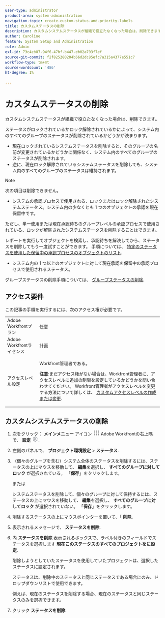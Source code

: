 ```yaml
---
user-type: administrator
product-area: system-administration
navigation-topic: create-custom-status-and-priority-labels
title: カスタムステータスの削除
description: カスタムシステムステータスが組織で役立たなくなった場合は、削除できます。
author: Caroline
feature: System Setup and Administration
role: Admin
exl-id: 73c4eb87-94f6-47bf-b447-eb02a703f7ef
source-git-commit: f2f825280204b56d2dc85efc7a315a4377e551c7
workflow-type: tm+mt
source-wordcount: '486'
ht-degree: 1%

---
```


# カスタムステータスの削除

カスタムシステムステータスが組織で役立たなくなった場合は、削除できます。

ステータスがロックされているかロック解除されているかによって、システム内のすべてのグループのステータスが削除されているかどうかが決まります。

* 現在ロックされているシステムステータスを削除すると、そのグループの名前が変更されているかどうかに関係なく、システム内のすべてのグループのステータスが削除されます。
* 逆に、現在ロック解除されているシステムステータスを削除しても、システム内のすべてのグループのステータスは維持されます。


>[!NOTE]
>
>次の項目は削除できません。
>
>* システムの承認プロセスで使用される、ロックまたはロック解除されたシステムステータス。システム内の少なくとも 1 つのオブジェクトの承認を現在保留中です。
>
>  ただし、単一使用または現在承認待ちのグループレベルの承認プロセスで使用されている、ロックが解除されたシステムステータスを削除することはできます。
>
>  レポートを実行してオブジェクトを検索し、承認待ちを解決してから、ステータスを削除してもう一度試すことができます。 手順については、 [特定のステータスを使用した保留中の承認プロセスのオブジェクトのリスト](../../../administration-and-setup/customize-workfront/creating-custom-status-and-priority-labels/list-objects-pending-approval-certain-status.md).
>
>* システム内の 1 つ以上のオブジェクトに対して現在承認を保留中の承認プロセスで使用されるステータス。


グループステータスの削除手順については、 [グループステータスの削除](../../../administration-and-setup/manage-groups/manage-group-statuses/delete-a-group-status.md).

## アクセス要件

この記事の手順を実行するには、次のアクセス権が必要です。

<table style="table-layout:auto"> 
 <col> 
 <col> 
 <tbody> 
  <tr> 
   <td role="rowheader">Adobe Workfrontプラン</td> 
   <td>任意</td> 
  </tr> 
  <tr> 
   <td role="rowheader">Adobe Workfrontライセンス</td> 
   <td>計画</td> 
  </tr> 
  <tr> 
   <td role="rowheader">アクセスレベル設定</td> 
   <td> <p>Workfront管理者である。</p> <p><b>注意</b>:まだアクセス権がない場合は、Workfront管理者に、アクセスレベルに追加の制限を設定しているかどうかを問い合わせてください。 Workfront管理者がアクセスレベルを変更する方法について詳しくは、 <a href="../../../administration-and-setup/add-users/configure-and-grant-access/create-modify-access-levels.md" class="MCXref xref">カスタムアクセスレベルの作成または変更</a>.</p> </td> 
  </tr> 
 </tbody> 
</table>

## カスタムシステムステータスの削除

1. 次をクリック： **メインメニュー** アイコン ![](assets/main-menu-icon.png) Adobe Workfrontの右上隅で、 **設定** ![](assets/gear-icon-settings.png).

1. 左側のパネルで、 **プロジェクト環境設定** > **ステータス**.

1. （個々のグループを含む）システム全体のステータスを削除するには、ステータスの上にマウスを移動して、 **編集**&#x200B;を選択し、 **すべてのグループに対してロック** が選択されている。 「**保存**」をクリックします。

   または

   システムステータスを削除して、個々のグループに対して保持するには、ステータスの上にマウスを移動して、 **編集**&#x200B;を選択し、 **すべてのグループに対してロック** が選択されていない。 「**保存**」をクリックします。

1. 削除するステータスの上にマウスポインターを置いて、「 **削除**.
1. 表示されるメッセージで、 **ステータスを削除**.
1. 内 **ステータスを削除** 表示されるボックスで、ラベル付きのフィールドでステータスを選択します **現在このステータスのすべてのプロジェクトをに設定**.

   削除しようとしていたステータスを使用していたプロジェクトは、選択したステータスに設定されます。

   ステータスは、削除中のステータスと同じステータスである場合にのみ、ドロップダウンリストで使用できます。

   例えば、現在のステータスを削除する場合、現在のステータスと同じステータスのみを選択できます。

1. クリック **ステータスを削除**.

